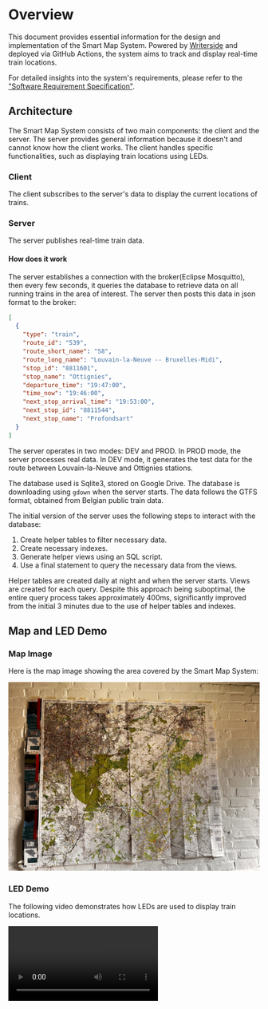 # Overview

This document provides essential information for the design and implementation of 
the Smart Map System. 
Powered by [Writerside](https://www.jetbrains.com/help/writerside/getting-started.html) and deployed via GitHub Actions, 
the system aims to track and display real-time train locations. 

For detailed insights into the system's requirements,
please refer to the ["Software Requirement Specification"](Software-Requirement-Specification.md).

## Architecture

The Smart Map System consists of two main components: the client and the server. The server provides general information
because it doesn't and cannot know how the client works. The client handles specific functionalities, such as displaying 
train locations using LEDs.

### Client

The client subscribes to the server's data to display the current locations of trains. 

### Server

The server publishes real-time train data. 

#### How does it work

The server establishes a connection with the broker(Eclipse Mosquitto),
then every few seconds, it queries the database to retrieve data on all running trains in 
the area of interest. The server then posts this data in json format to the broker:

```json
[
  {
    "type": "train",
    "route_id": "539",
    "route_short_name": "S8",
    "route_long_name": "Louvain-la-Neuve -- Bruxelles-Midi",
    "stop_id": "8811601",
    "stop_name": "Ottignies",
    "departure_time": "19:47:00",
    "time_now": "19:46:00",
    "next_stop_arrival_time": "19:53:00",
    "next_stop_id": "8811544",
    "next_stop_name": "Profondsart"
  }
]
```

The server operates in two modes: DEV and PROD. In PROD mode, the server processes real data. In DEV mode, it generates
the test data for the route between Louvain-la-Neuve and Ottignies stations.

The database used is Sqlite3, stored on Google Drive. The database is downloading using `gdown` when the server starts.
The data follows the GTFS format, obtained from Belgian public train data.

The initial version of the server uses the following steps to interact with the database:

1. Create helper tables to filter necessary data.
2. Create necessary indexes.
3. Generate helper views using an SQL script.
4. Use a final statement to query the necessary data from the views.


Helper tables are created daily at night and when the server starts. Views are created for each query. Despite this
approach being suboptimal, the entire query process takes approximately 400ms, significantly improved from the initial
3 minutes due to the use of helper tables and indexes. 


## Map and LED Demo

### Map Image

Here is the map image showing the area covered by the Smart Map System:

![map_image.jpg](../../images/map_image.jpg)


### LED Demo

The following video demonstrates how LEDs are used to display train locations. 

<video src="https://youtu.be/6NPY-Aikeu4"/>

## Technology

### Server side and Client Side
1. **MQTT(Eclipse Mosquitto)**: For messaging and communication between the server and clients
2. **Python Logging**: For logging configuration and management. 

### Server Side

1. **SQLite3**: For data base storage
2. **gdown**: For downloading the database from Google Drive
3. **GTFS(General Transit Feed Specification**: For structuring public transit data.

### Client Side
1. **YAML**: Config the LEDs layout on the map
2. **neopixel**: Control the LEDs

## Contributors

1. [aurelarue](https://github.com/aurelarue)
2. [DevRuibin](https://github.com/DevRuibin)
3. [tlowenthal](https://github.com/tlowenthal)
